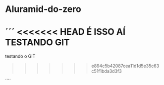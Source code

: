 # Aluramid-do-zero


´´´
<<<<<<< HEAD
É ISSO AÍ TESTANDO GIT
=======
testando o GIT
>>>>>>> e894c5b42087cea11d1d5e35c63c51f1bda3d3f3

´´´´
